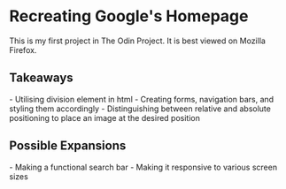 <h1>Recreating Google's Homepage</h1>
This is my first project in The Odin Project. It is best viewed on Mozilla Firefox.

<h2>Takeaways</h2>
- Utilising division element in html
- Creating forms, navigation bars, and styling them accordingly
- Distinguishing between relative and absolute positioning to place an image at the desired position

<h2>Possible Expansions</h2>
- Making a functional search bar
- Making it responsive to various screen sizes

